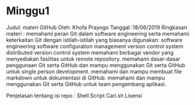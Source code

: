 # Minggu1
Judul: materi GitHub
Oleh: Khofa Prayogo
Tanggal :18/06/2019
Ringkasan materi :
memahami peran Git dalam software engineering serta memahami keterkaitan Git dengan istilah-istilah yang biasanya digunakan:
        software engineering
        software configuration management
        version control system
        distributed version control system
memahami berbagai vendor yang menyediakan fasilitas untuk remote repository.
memahami dasar-dasar penggunaan Git serta GitHub dan mampu menggunakan Git serta GitHub untuk single person development.
memahami dan mampu membuat file markdown untuk dokumentasi di GitHub.
memahami dan mampu menggunakan Git serta GitHub untuk team pengembang aplikasi.

Penjelasan tentang isi repo : Shell Script Cari.sh
Lisensi

